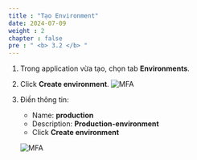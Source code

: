 ```yaml
---
title : "Tạo Environment"
date: 2024-07-09
weight : 2
chapter : false
pre : " <b> 3.2 </b> "
---
```


1. Trong application vừa tạo, chọn tab **Environments**.
2. Click **Create environment**.
    ![MFA](/images/3/0013.jpg?featherlight=false&width=90pc)
3. Điền thông tin:
    - Name: **production**
    - Description: **Production-environment**
    - Click **Create environment**

    ![MFA](/images/3/0014.jpg?featherlight=false&width=90pc)

